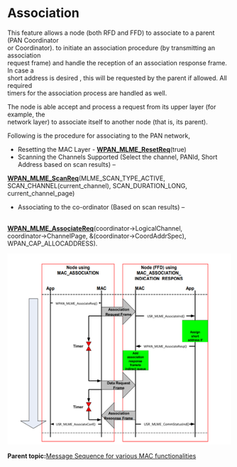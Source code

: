 # Association

This feature allows a node \(both RFD and FFD\) to associate to a parent \(PAN Coordinator<br /> or Coordinator\). to initiate an association procedure \(by transmitting an association<br /> request frame\) and handle the reception of an association response frame. In case a<br /> short address is desired , this will be requested by the parent if allowed. All required<br /> timers for the association process are handled as well.

The node is able accept and process a request from its upper layer \(for example, the<br /> network layer\) to associate itself to another node \(that is, its parent\).

Following is the procedure for associating to the PAN network,

-   Resetting the MAC Layer - **[WPAN\_MLME\_ResetReq](GUID-E48D2F16-7917-4A45-894C-7B80A33B71C8.md)**\(true\)
-   Scanning the Channels Supported \(Select the channel, PANId, Short Address based on scan results\) –

**[WPAN\_MLME\_ScanReq](GUID-B509C8FA-73E4-41DD-919F-053955BEB0FA.md)**\(MLME\_SCAN\_TYPE\_ACTIVE,<br /> SCAN\_CHANNEL\(current\_channel\), SCAN\_DURATION\_LONG, current\_channel\_page\)

-   Associating to the co-ordinator \(Based on scan results\) –

<br /> **[WPAN\_MLME\_AssociateReq](GUID-874B7D32-43B7-4092-AEDF-D600FDD95170.md)**\(coordinator→LogicalChannel,<br /> coordinator→ChannelPage, &\(coordinator→CoordAddrSpec\), WPAN\_CAP\_ALLOCADDRESS\).

![](GUID-4C042DCD-782C-46E1-ABDC-C1D8BAB5122E-low.png)

**Parent topic:**[Message Sequence for various MAC functionalities](GUID-0E9F7202-4517-4ECB-8255-651BFD5B1B75.md)

